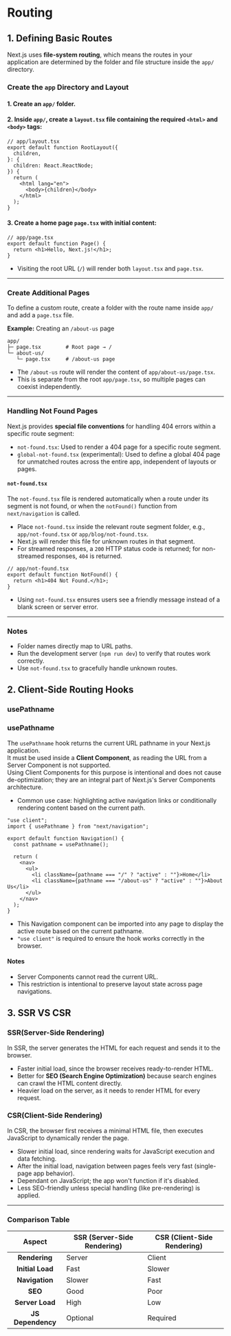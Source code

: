 # Routing

## 1. Defining Basic Routes

Next.js uses **file-system routing**, which means the routes in your application are determined by the folder and file structure inside the `app/` directory.

### Create the `app` Directory and Layout

#### 1. Create an `app/` folder.

#### 2. Inside `app/`, create a `layout.tsx` file containing the required `<html>` and `<body>` tags:

```tsx
// app/layout.tsx
export default function RootLayout({
  children,
}: {
  children: React.ReactNode;
}) {
  return (
    <html lang="en">
      <body>{children}</body>
    </html>
  );
}
```

#### 3. Create a home page `page.tsx` with initial content:

```tsx
// app/page.tsx
export default function Page() {
  return <h1>Hello, Next.js!</h1>;
}
```

- Visiting the root URL (`/`) will render both `layout.tsx` and `page.tsx`.

---

### Create Additional Pages

To define a custom route, create a folder with the route name inside `app/` and add a `page.tsx` file.

**Example:** Creating an `/about-us` page

```
app/
├─ page.tsx        # Root page → /
└─ about-us/
   └─ page.tsx     # /about-us page
```

- The `/about-us` route will render the content of `app/about-us/page.tsx`.
- This is separate from the root `app/page.tsx`, so multiple pages can coexist independently.

---

### Handling Not Found Pages

Next.js provides **special file conventions** for handling 404 errors within a specific route segment:

- `not-found.tsx`: Used to render a 404 page for a specific route segment.
- `global-not-found.tsx` (experimental): Used to define a global 404 page for unmatched routes across the entire app, independent of layouts or pages.

#### `not-found.tsx`

The `not-found.tsx` file is rendered automatically when a route under its segment is not found, or when the `notFound()` function from `next/navigation` is called.

- Place `not-found.tsx` inside the relevant route segment folder, e.g., `app/not-found.tsx` or `app/blog/not-found.tsx`.
- Next.js will render this file for unknown routes in that segment.
- For streamed responses, a `200` HTTP status code is returned; for non-streamed responses, `404` is returned.

```tsx
// app/not-found.tsx
export default function NotFound() {
  return <h1>404 Not Found.</h1>;
}
```

- Using `not-found.tsx` ensures users see a friendly message instead of a blank screen or server error.

---

### Notes

- Folder names directly map to URL paths.
- Run the development server (`npm run dev`) to verify that routes work correctly.
- Use `not-found.tsx` to gracefully handle unknown routes.

## 2. Client-Side Routing Hooks

### usePathname

### usePathname

The `usePathname` hook returns the current URL pathname in your Next.js application.  
It must be used inside a **Client Component**, as reading the URL from a Server Component is not supported.  
Using Client Components for this purpose is intentional and does not cause de-optimization; they are an integral part of Next.js's Server Components architecture.

- Common use case: highlighting active navigation links or conditionally rendering content based on the current path.

```tsx
"use client";
import { usePathname } from "next/navigation";

export default function Navigation() {
  const pathname = usePathname();

  return (
    <nav>
      <ul>
        <li className={pathname === "/" ? "active" : ""}>Home</li>
        <li className={pathname === "/about-us" ? "active" : ""}>About Us</li>
      </ul>
    </nav>
  );
}
```

- This Navigation component can be imported into any page to display the active route based on the current pathname.
- `"use client"` is required to ensure the hook works correctly in the browser.

#### Notes

- Server Components cannot read the current URL.
- This restriction is intentional to preserve layout state across page navigations.

## 3. SSR VS CSR

### SSR(Server-Side Rendering)

In SSR, the server generates the HTML for each request and sends it to the browser.

- Faster initial load, since the browser receives ready-to-render HTML.
- Better for **SEO (Search Engine Optimization)** because search engines can crawl the HTML content directly.
- Heavier load on the server, as it needs to render HTML for every request.

### CSR(Client-Side Rendering)

In CSR, the browser first receives a minimal HTML file, then executes JavaScript to dynamically render the page.

- Slower initial load, since rendering waits for JavaScript execution and data fetching.
- After the initial load, navigation between pages feels very fast (single-page app behavior).
- Dependant on JavaScript; the app won't function if it's disabled.
- Less SEO-friendly unless special handling (like pre-rendering) is applied.

---

### Comparison Table

|      Aspect       | SSR (Server-Side Rendering) | CSR (Client-Side Rendering) |
| :---------------: | --------------------------- | --------------------------- |
|   **Rendering**   | Server                      | Client                      |
| **Initial Load**  | Fast                        | Slower                      |
|  **Navigation**   | Slower                      | Fast                        |
|      **SEO**      | Good                        | Poor                        |
|  **Server Load**  | High                        | Low                         |
| **JS Dependency** | Optional                    | Required                    |
